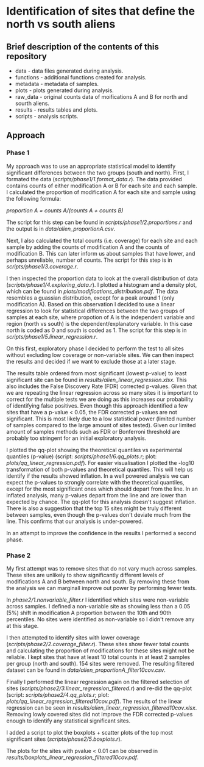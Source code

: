 # Identification of sites that define the north vs south aliens

## Brief description of the contents of this repository
- data - data files generated during analysis.
- functions - additional functions created for analysis.
- metadata - metadata of samples.
- plots - plots generated during analysis.
- raw_data - original counts data of moifications A and B for north and sourth aliens.
- results - results tables and plots.
- scripts - analysis scripts.

## Approach

### Phase 1
My approach was to use an appropriate statistical model to identify significant differences between the two groups (south and north). 
First, I formated the data (_scripts/phase1/1.format_data.r_). The data provided contains counts of either modification A or B for each site and each sample. I calculated the proportion of modification A for each site and sample using the following formula:

_proportion A = counts A/(counts A + counts B)_

The script for this step can be found in _scripts/phase1/2.proportions.r_ and the output is in _data/alien_proportionA.csv_.

Next, I also calculated the total counts (i.e. coverage) for each site and each sample by adding the counts of modification A and the counts of modification B. This can later inform us about samples that have lower, and perhaps unreliable, number of counts. The script for this step is in _scripts/phase1/3.coverage.r_.

I then inspected the proportion data to look at the overall distribution of data (_scripts/phase1/4.exploring_data.r_). I plotted a histogram and a density plot, which can be found in _plots/modifications_distribution.pdf_. 
The data resembles a guassian distribution, except for a peak around 1 (only modification A). Based on this observation I decided to use a linear regression to look for statistical differences between the two groups of samples at each site, where propotion of A is the independent variable and region (north vs south) is the dependent/explanatory variable. In this case north is coded as 0 and south is coded as 1. The script for this step is in _scripts/phase1/5.linear_regression.r_.

On this first, exploratory phase I decided to perform the test to all sites without excluding low coverage or non-variable sites. We can then inspect the results and decided if we want to exclude those at a later stage.

The results table ordered from most significant (lowest p-value) to least significant site can be found in _results/alien_linear_regression.xlsx_. This also includes the False Discovery Rate (FDR) corrected p-values. Given that we are repeating the linear regression across so many sites it is important to correct for the multiple tests we are doing as this increases our probability of identifying false positives.
Even though this approach identified a few sites that have a p-value < 0.05, the FDR corrected p-values are not significant. This is most likely due to a low statistical power (limited number of samples compared to the large amount of sites tested). Given our limited amount of samples methods such as FDR or Bonferroni threshold are probably too stringent for an initial exploratory analysis. 

I plotted the qq-plot showing the theoretical quantiles vs experimental quantiles (p-value) (script: _scripts/phase1/6.qq_plots.r_; plot: _plots/qq_linear_regression.pdf_). For easier visualisation I plotted the -log10 transformation of both p-values and theoretical quantiles.
This will help us identify if the results showed inflation. In a well powered analysis we can expect the p-values to strongly correlate with the theoretical quantiles, except for the most significant ones which should depart from the line. In an inflated analysis, many p-values depart from the line and are lower than expected by chance.
The qq-plot for this analysis doesn't suggest inflation. There is also a suggestion that the top 15 sites might be truly different between samples, even though the p-values don't deviate much from the line. This confirms that our analysis is under-powered.

In an attempt to improve the confidence in the results I performed a second phase.

### Phase 2

My first attempt was to remove sites that do not vary much across samples. These sites are unlikely to show significantly different levels of modifications A and B between north and south. By removing these from the analysis we can marginall improve out power by performing fewer tests.

In _phase2/1.nonvariable_filter.r_ I identified which sites were non-variable across samples. I defined a non-variable site as showing less than a 0.05 (5%) shift in modification A proportion between the 10th and 90th percentiles. No sites were identified as non-variable so I didn't remove any at this stage.

I then attempted to identify sites with lower coverage (_scripts/phase2/2.coverage_filter.r_). These sites show fewer total counts and calculating the proportion of modifications for these sites might not be reliable. I kept sites that have at least 10 total counts in at least 2 samples per group (north and south). 154 sites were removed. The resulting filtered dataset can be found in _data/alien_proportionA_filter10cov.csv_.

Finally I performed the linear regression again on the filtered selection of sites (_scripts/phase2/3.linear_regression_filtered.r_) and re-did the qq-plot (script: _scripts/phase2/4.qq_plots.r_; plot: _plots/qq_linear_regression_filtered10cov.pdf_). 
The results of the linear regression can be seen in _results/alien_linear_regression_filtered10cov.xlsx_.
Removing lowly covered sites did not improve the FDR corrected p-values enough to identify any statistical significant sites.

I added a script to plot the boxplots + scatter plots of the top most significant sites (_scripts/phase2/5.boxplots.r_).

The plots for the sites with pvalue < 0.01 can be observed in _results/boxplots_linear_regression_filtered10cov.pdf_. 











 
